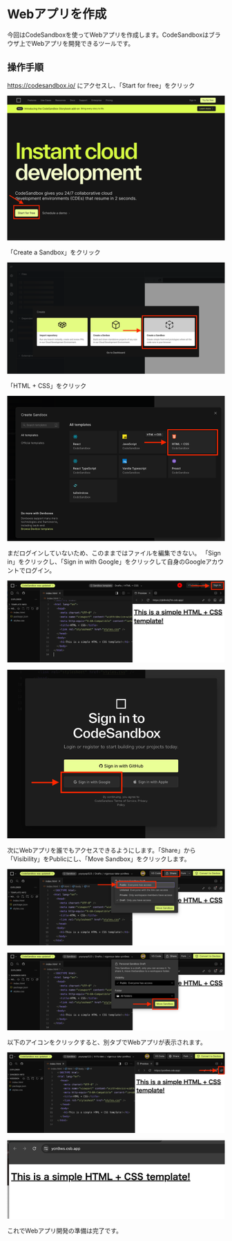 # Webアプリを作成

今回はCodeSandboxを使ってWebアプリを作成します。CodeSandboxはブラウザ上でWebアプリを開発できるツールです。

## 操作手順

https://codesandbox.io/ にアクセスし、「Start for free」をクリック

![img_8.png](../assets/img_8.png)

「Create a Sandbox」をクリック

![img_10.png](../assets/img_10.png)

「HTML + CSS」をクリック

![img_11.png](../assets/img_11.png)

まだログインしていないため、このままではファイルを編集できない。 「Sign in」をクリックし、「Sign in with Google」をクリックして自身のGoogleアカウントでログイン。

![img_12.png](../assets/img_12.png)

![img_13.png](../assets/img_13.png)

次にWebアプリを誰でもアクセスできるようにします。「Share」から「Visibility」をPublicにし、「Move Sandbox」をクリックします。

![img_14.png](../assets/img_14.png)

![img_15.png](../assets/img_15.png)

以下のアイコンをクリックすると、別タブでWebアプリが表示されます。

![img_17.png](../assets/img_17.png)

![img_18.png](../assets/img_18.png)

これでWebアプリ開発の準備は完了です。
